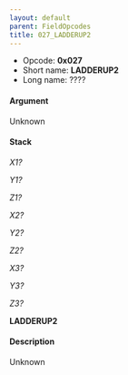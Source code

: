 ```yaml
---
layout: default
parent: FieldOpcodes
title: 027_LADDERUP2
---
```


-   Opcode: **0x027**
-   Short name: **LADDERUP2**
-   Long name: ????

#### Argument

Unknown

#### Stack

  
*X1?*

*Y1?*

*Z1?*

*X2?*

*Y2?*

*Z2?*

*X3?*

*Y3?*

*Z3?*

**LADDERUP2**

#### Description

Unknown
